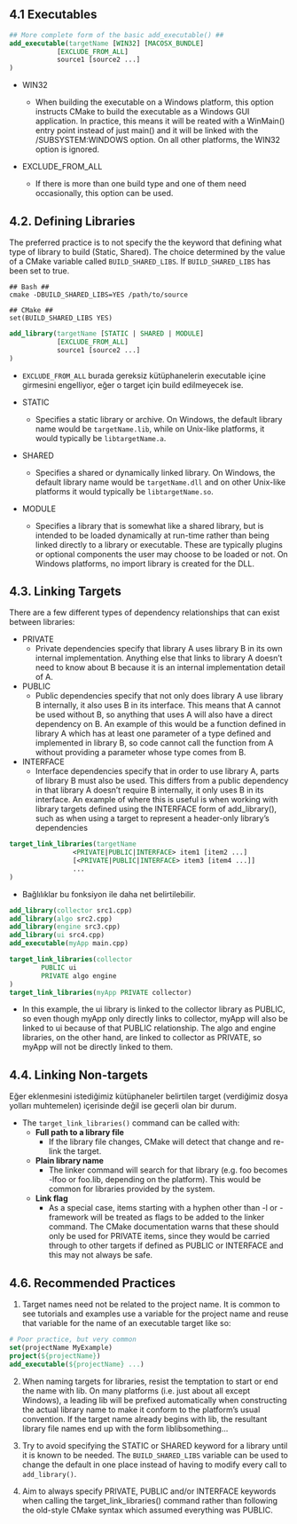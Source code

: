 
## 4.1 Executables
``` CMake
## More complete form of the basic add_executable() ##
add_executable(targetName [WIN32] [MACOSX_BUNDLE]
			[EXCLUDE_FROM_ALL]
			source1 [source2 ...]
)
```

- WIN32
	- When building the executable on a Windows platform, this option instructs CMake to build the executable as a Windows GUI application. In practice, this means it will be  reated with a WinMain() entry point instead of just main() and it will be linked with the /SUBSYSTEM:WINDOWS option. On all other platforms, the WIN32 option is ignored.


- EXCLUDE_FROM_ALL
	- If there is more than one build type and one of them need occasionally, this option can be used.

## 4.2. Defining Libraries
The preferred practice is to not specify the the keyword that defining what type of library to build (Static, Shared). The choice determined by the value of a CMake variable called `BUILD_SHARED_LIBS`. If `BUILD_SHARED_LIBS` has been set to true.

``` 
## Bash ##
cmake -DBUILD_SHARED_LIBS=YES /path/to/source

## CMake ##
set(BUILD_SHARED_LIBS YES)
```


``` CMake
add_library(targetName [STATIC | SHARED | MODULE]
			[EXCLUDE_FROM_ALL]
			source1 [source2 ...]
)
```

- `EXCLUDE_FROM_ALL` burada gereksiz kütüphanelerin executable içine girmesini engelliyor, eğer o target için build edilmeyecek ise.

- STATIC
	- Specifies a static library or archive. On Windows, the default library name would be `targetName.lib`, while on Unix-like platforms, it would typically be `libtargetName.a`.
- SHARED
	- Specifies a shared or dynamically linked library. On Windows, the default library name would be `targetName.dll` and on other Unix-like platforms it would typically be `libtargetName.so`.
- MODULE
	- Specifies a library that is somewhat like a shared library, but is intended to be loaded dynamically at run-time rather than being linked directly to a library or executable. These are typically plugins or optional components the user may choose to be loaded or not. On Windows platforms, no import library is created for the DLL.

## 4.3. Linking Targets
There are a few different types of dependency relationships that can exist between libraries:

- PRIVATE
	- Private dependencies specify that library A uses library B in its own internal implementation. Anything else that links to library A doesn’t need to know about B because it is an internal implementation detail of A.
- PUBLIC
	- Public dependencies specify that not only does library A use library B internally, it also uses B in its interface. This means that A cannot be used without B, so anything that uses A will also have a direct dependency on B. An example of this would be a function defined in library A which has at least one parameter of a type defined and implemented in library B, so code cannot call the function from A without providing a parameter whose type comes from B.
- INTERFACE
	- Interface dependencies specify that in order to use library A, parts of library B must also be used. This differs from a public dependency in that library A doesn’t require B internally, it only uses B in its interface. An example of where this is useful is when working with library targets defined using the INTERFACE form of add_library(), such as when using a target to represent a header-only library’s dependencies


``` CMake
target_link_libraries(targetName 
				<PRIVATE|PUBLIC|INTERFACE> item1 [item2 ...] 
				[<PRIVATE|PUBLIC|INTERFACE> item3 [item4 ...]]
				...
)
```
- Bağlılıklar bu fonksiyon ile daha net belirtilebilir.


``` CMake
add_library(collector src1.cpp)
add_library(algo src2.cpp)
add_library(engine src3.cpp)
add_library(ui src4.cpp)
add_executable(myApp main.cpp)

target_link_libraries(collector
		PUBLIC ui
		PRIVATE algo engine
)
target_link_libraries(myApp PRIVATE collector)
```
- In this example, the ui library is linked to the collector library as PUBLIC, so even though myApp only directly links to collector, myApp will also be linked to ui because of that PUBLIC relationship. The algo and engine libraries, on the other hand, are linked to collector as PRIVATE, so myApp will not be directly linked to them.

## 4.4. Linking Non-targets
Eğer eklenmesini istediğimiz kütüphaneler belirtilen target (verdiğimiz dosya yolları muhtemelen) içerisinde değil ise geçerli olan bir durum.

- The `target_link_libraries()` command can be called with:
	- **Full path to a library file**
		- If the library file changes, CMake will detect that change and re-link the target.
	- **Plain library name**
		- The linker command will search for that library (e.g. foo becomes -lfoo or foo.lib, depending on the platform). This would be common for libraries provided by the system.
	- **Link flag**
		- As a special case, items starting with a hyphen other than -l or -framework will be treated as flags to be added to the linker command. The CMake documentation warns that these should only be used for PRIVATE items, since they would be carried through to other targets if defined as PUBLIC or INTERFACE and this may not always be safe.

## 4.6. Recommended Practices

1. Target names need not be related to the project name. It is common to see tutorials and examples use a variable for the project name and reuse that variable for the name of an executable target like so:
``` CMake
# Poor practice, but very common 
set(projectName MyExample)
project(${projectName})
add_executable(${projectName} ...)
```

2. When naming targets for libraries, resist the temptation to start or end the name with lib. On many platforms (i.e. just about all except Windows), a leading lib will be prefixed automatically when constructing the actual library name to make it conform to the platform’s usual convention. If the target name already begins with lib, the resultant library file names end up with the form liblibsomething…
   
3. Try to avoid specifying the STATIC or SHARED keyword for a library until it is known to be needed. The `BUILD_SHARED_LIBS` variable can be used to change the default in one place instead of having to modify every call to `add_library()`.
   
4. Aim to always specify PRIVATE, PUBLIC and/or INTERFACE keywords when calling the target_link_libraries() command rather than following the old-style CMake syntax which assumed everything was PUBLIC.